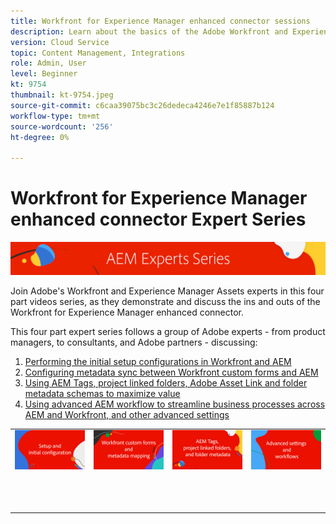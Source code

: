 ```yaml
---
title: Workfront for Experience Manager enhanced connector sessions
description: Learn about the basics of the Adobe Workfront and Experience Manager Assets enhanced connector.
version: Cloud Service
topic: Content Management, Integrations
role: Admin, User
level: Beginner
kt: 9754
thumbnail: kt-9754.jpeg
source-git-commit: c6caa39075bc3c26dedeca4246e7e1f85887b124
workflow-type: tm+mt
source-wordcount: '256'
ht-degree: 0%

---
```



# Workfront for Experience Manager enhanced connector Expert Series

![](./assets/banner.png)

Join Adobe&#39;s Workfront and Experience Manager Assets experts in this four part videos series, as they demonstrate and discuss the ins and outs of the Workfront for Experience Manager enhanced connector.

This four part expert series follows a group of Adobe experts - from product managers, to consultants, and Adobe partners - discussing:

1. [Performing the initial setup configurations in Workfront and AEM](./setup.md)
2. [Configuring metadata sync between Workfront custom forms and AEM](./custom-forms.md)
3. [Using AEM Tags, project linked folders, Adobe Asset Link and folder metadata schemas to maximize value](./aem-tags-project-linked-folders-and-folder-metadata.md)
4. [Using advanced AEM workflow to streamline business processes across AEM and Workfront, and other advanced settings](./advanced-settings-and-workflows.md)

<table>
  <td>
      <a href="./setup.md">
        <img alt="Setup and initial configuration" 
             src="./assets/setup.png">
      </a>
      <div>
         <a href="./setup.md"><strong></strong></a><br/><em></em>
      </div>
      <p>
        <br/>
      </p>
   </td>
   <!-- Workfront custom forms and metadata mapping -->
   <td>
      <a href="./custom-forms.md">
        <img alt="Workfront custom forms and metadata mapping" 
             src="./assets/custom-forms.png">
      </a>
      <div>
         <a href="./custom-forms.md"><strong></strong></a><br/><em></em>
      </div>
      <p>
        <br/>
      </p>
    </td>
    <!-- AEM Tags, project linked folders, and folder metadata -->
    <td>
      <a href="./aem-tags-project-linked-folders-and-folder-metadata.md">
        <img alt="AEM Tags, project linked folders, and folder metadata" 
             src="./assets/aem-tags.png">
      </a>
      <div>
         <a href="./aem-tags-project-linked-folders-and-folder-metadata.md"><strong></strong></a><br/><em></em> 
      </div>
      <p>
        <br/>
      </p>
   </td>   
   <!-- Advanced workflows -->
    <td>
      <a href="./advanced-settings-and-workflows.md">
        <img alt="Advanced settings and workflows" 
             src="./assets/advanced.png">
      </a>
      <div>
         <a href="./advanced-settings-and-workflows.md"><strong></strong></a><br/><em></em>
      </div>
      <p>
        <br/>
      </p>
   </td>
  </tr>  
</tbody></table>



